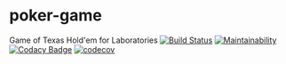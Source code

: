 # poker-game
Game of Texas Hold'em for Laboratories [![Build Status](https://travis-ci.com/Hotrook/poker-game.svg?branch=master)](https://travis-ci.com/Hotrook/poker-game) [![Maintainability](https://api.codeclimate.com/v1/badges/e50c1265b060de6230fe/maintainability)](https://codeclimate.com/github/Hotrook/poker-game/maintainability) [![Codacy Badge](https://api.codacy.com/project/badge/Grade/b1569bfd343a416a891d7af5652de9c0)](https://www.codacy.com/app/Hotrook/poker-game?utm_source=github.com&amp;utm_medium=referral&amp;utm_content=Hotrook/poker-game&amp;utm_campaign=Badge_Grade) [![codecov](https://codecov.io/gh/Hotrook/poker-game/branch/master/graph/badge.svg)](https://codecov.io/gh/Hotrook/poker-game)

